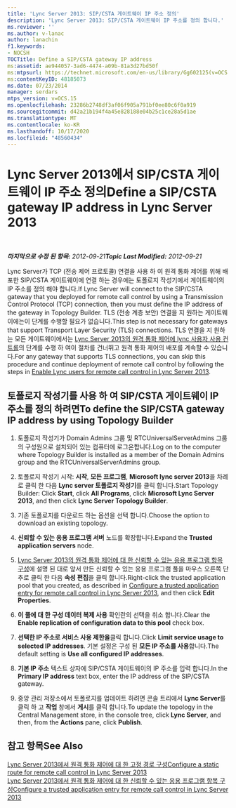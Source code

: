 ```yaml
---
title: 'Lync Server 2013: SIP/CSTA 게이트웨이 IP 주소 정의'
description: 'Lync Server 2013: SIP/CSTA 게이트웨이 IP 주소를 정의 합니다.'
ms.reviewer: ''
ms.author: v-lanac
author: lanachin
f1.keywords:
- NOCSH
TOCTitle: Define a SIP/CSTA gateway IP address
ms:assetid: ae944057-3ad6-4474-a09b-81a3d27bd50f
ms:mtpsurl: https://technet.microsoft.com/en-us/library/Gg602125(v=OCS.15)
ms:contentKeyID: 48185073
ms.date: 07/23/2014
manager: serdars
mtps_version: v=OCS.15
ms.openlocfilehash: 23286b2748df3af06f905a791bf0ee80c6f0a919
ms.sourcegitcommit: d42a21b194f4a45e828188e04b25c1ce28a5d1ae
ms.translationtype: MT
ms.contentlocale: ko-KR
ms.lasthandoff: 10/17/2020
ms.locfileid: "48560434"
---
```

# <a name="define-a-sipcsta-gateway-ip-address-in-lync-server-2013"></a><span data-ttu-id="57940-103">Lync Server 2013에서 SIP/CSTA 게이트웨이 IP 주소 정의</span><span class="sxs-lookup"><span data-stu-id="57940-103">Define a SIP/CSTA gateway IP address in Lync Server 2013</span></span>

<div data-xmlns="http://www.w3.org/1999/xhtml">

<div class="topic" data-xmlns="http://www.w3.org/1999/xhtml" data-msxsl="urn:schemas-microsoft-com:xslt" data-cs="https://msdn.microsoft.com/">

<div data-asp="https://msdn2.microsoft.com/asp">



</div>

<div id="mainSection">

<div id="mainBody">

<span> </span>

<span data-ttu-id="57940-104">_**마지막으로 수정 된 항목:** 2012-09-21_</span><span class="sxs-lookup"><span data-stu-id="57940-104">_**Topic Last Modified:** 2012-09-21_</span></span>

<span data-ttu-id="57940-105">Lync Server가 TCP (전송 제어 프로토콜) 연결을 사용 하 여 원격 통화 제어를 위해 배포한 SIP/CSTA 게이트웨이에 연결 하는 경우에는 토폴로지 작성기에서 게이트웨이의 IP 주소를 정의 해야 합니다.</span><span class="sxs-lookup"><span data-stu-id="57940-105">If Lync Server will connect to the SIP/CSTA gateway that you deployed for remote call control by using a Transmission Control Protocol (TCP) connection, then you must define the IP address of the gateway in Topology Builder.</span></span> <span data-ttu-id="57940-106">TLS (전송 계층 보안) 연결을 지 원하는 게이트웨이에는이 단계를 수행할 필요가 없습니다.</span><span class="sxs-lookup"><span data-stu-id="57940-106">This step is not necessary for gateways that support Transport Layer Security (TLS) connections.</span></span> <span data-ttu-id="57940-107">TLS 연결을 지 원하는 모든 게이트웨이에서는 [Lync Server 2013의 원격 통화 제어에 lync 사용자 사용 컨트롤](lync-server-2013-enable-lync-users-for-remote-call-control.md)의 단계를 수행 하 여이 절차를 건너뛰고 원격 통화 제어의 배포를 계속할 수 있습니다.</span><span class="sxs-lookup"><span data-stu-id="57940-107">For any gateway that supports TLS connections, you can skip this procedure and continue deployment of remote call control by following the steps in [Enable Lync users for remote call control in Lync Server 2013](lync-server-2013-enable-lync-users-for-remote-call-control.md).</span></span>

<div>

## <a name="to-define-the-sipcsta-gateway-ip-address-by-using-topology-builder"></a><span data-ttu-id="57940-108">토폴로지 작성기를 사용 하 여 SIP/CSTA 게이트웨이 IP 주소를 정의 하려면</span><span class="sxs-lookup"><span data-stu-id="57940-108">To define the SIP/CSTA gateway IP address by using Topology Builder</span></span>

1.  <span data-ttu-id="57940-109">토폴로지 작성기가 Domain Admins 그룹 및 RTCUniversalServerAdmins 그룹의 구성원으로 설치되어 있는 컴퓨터에 로그온합니다.</span><span class="sxs-lookup"><span data-stu-id="57940-109">Log on to the computer where Topology Builder is installed as a member of the Domain Admins group and the RTCUniversalServerAdmins group.</span></span>

2.  <span data-ttu-id="57940-110">토폴로지 작성기 시작: **시작**, **모든 프로그램**, **Microsoft lync server 2013**을 차례로 클릭 한 다음 **Lync server 토폴로지 작성기**를 클릭 합니다.</span><span class="sxs-lookup"><span data-stu-id="57940-110">Start Topology Builder: Click **Start**, click **All Programs**, click **Microsoft Lync Server 2013**, and then click **Lync Server Topology Builder**.</span></span>

3.  <span data-ttu-id="57940-111">기존 토폴로지를 다운로드 하는 옵션을 선택 합니다.</span><span class="sxs-lookup"><span data-stu-id="57940-111">Choose the option to download an existing topology.</span></span>

4.  <span data-ttu-id="57940-112">**신뢰할 수 있는 응용 프로그램 서버** 노드를 확장합니다.</span><span class="sxs-lookup"><span data-stu-id="57940-112">Expand the **Trusted application servers** node.</span></span>

5.  <span data-ttu-id="57940-113">[Lync Server 2013의 원격 통화 제어에 대 한 신뢰할 수 있는 응용 프로그램 항목 구성](lync-server-2013-configure-a-trusted-application-entry-for-remote-call-control.md)에 설명 된 대로 앞서 만든 신뢰할 수 있는 응용 프로그램 풀을 마우스 오른쪽 단추로 클릭 한 다음 **속성 편집**을 클릭 합니다.</span><span class="sxs-lookup"><span data-stu-id="57940-113">Right-click the trusted application pool that you created, as described in [Configure a trusted application entry for remote call control in Lync Server 2013](lync-server-2013-configure-a-trusted-application-entry-for-remote-call-control.md), and then click **Edit Properties**.</span></span>

6.  <span data-ttu-id="57940-114">**이 풀에 대 한 구성 데이터 복제 사용** 확인란의 선택을 취소 합니다.</span><span class="sxs-lookup"><span data-stu-id="57940-114">Clear the **Enable replication of configuration data to this pool** check box.</span></span>

7.  <span data-ttu-id="57940-115">**선택한 IP 주소로 서비스 사용 제한을**클릭 합니다.</span><span class="sxs-lookup"><span data-stu-id="57940-115">Click **Limit service usage to selected IP addresses**.</span></span> <span data-ttu-id="57940-116">기본 설정은 구성 된 **모든 IP 주소를 사용**합니다.</span><span class="sxs-lookup"><span data-stu-id="57940-116">The default setting is **Use all configured IP addresses**.</span></span>

8.  <span data-ttu-id="57940-117">**기본 IP 주소** 텍스트 상자에 SIP/CSTA 게이트웨이의 IP 주소를 입력 합니다.</span><span class="sxs-lookup"><span data-stu-id="57940-117">In the **Primary IP address** text box, enter the IP address of the SIP/CSTA gateway.</span></span>

9.  <span data-ttu-id="57940-118">중앙 관리 저장소에서 토폴로지를 업데이트 하려면 콘솔 트리에서 **Lync Server**를 클릭 하 고 **작업** 창에서 **게시**를 클릭 합니다.</span><span class="sxs-lookup"><span data-stu-id="57940-118">To update the topology in the Central Management store, in the console tree, click **Lync Server**, and then, from the **Actions** pane, click **Publish**.</span></span>

</div>

<div>

## <a name="see-also"></a><span data-ttu-id="57940-119">참고 항목</span><span class="sxs-lookup"><span data-stu-id="57940-119">See Also</span></span>


[<span data-ttu-id="57940-120">Lync Server 2013에서 원격 통화 제어에 대 한 고정 경로 구성</span><span class="sxs-lookup"><span data-stu-id="57940-120">Configure a static route for remote call control in Lync Server 2013</span></span>](lync-server-2013-configure-a-static-route-for-remote-call-control.md)  
[<span data-ttu-id="57940-121">Lync Server 2013에서 원격 통화 제어에 대 한 신뢰할 수 있는 응용 프로그램 항목 구성</span><span class="sxs-lookup"><span data-stu-id="57940-121">Configure a trusted application entry for remote call control in Lync Server 2013</span></span>](lync-server-2013-configure-a-trusted-application-entry-for-remote-call-control.md)  
  

</div>

</div>

<span> </span>

</div>

</div>

</div>

